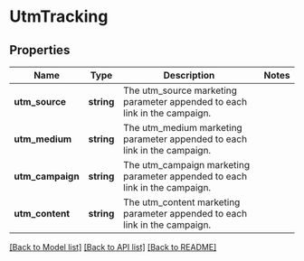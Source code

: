 # UtmTracking

## Properties
Name | Type | Description | Notes
------------ | ------------- | ------------- | -------------
**utm_source** | **string** | The utm_source marketing parameter appended to each link in the campaign. | 
**utm_medium** | **string** | The utm_medium marketing parameter appended to each link in the campaign. | 
**utm_campaign** | **string** | The utm_campaign marketing parameter appended to each link in the campaign. | 
**utm_content** | **string** | The utm_content marketing parameter appended to each link in the campaign. | 

[[Back to Model list]](../README.md#documentation-for-models) [[Back to API list]](../README.md#documentation-for-api-endpoints) [[Back to README]](../README.md)


